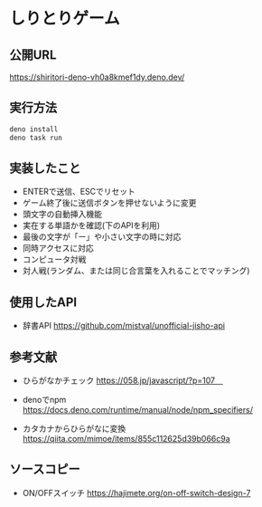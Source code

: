 # しりとりゲーム

## 公開URL
https://shiritori-deno-vh0a8kmef1dy.deno.dev/


## 実行方法
```bash
deno install
deno task run
``` 
  
## 実装したこと
* ENTERで送信、ESCでリセット
* ゲーム終了後に送信ボタンを押せないように変更 
* 頭文字の自動挿入機能
* 実在する単語かを確認(下のAPIを利用)
* 最後の文字が「ー」や小さい文字の時に対応
* 同時アクセスに対応
* コンピュータ対戦
* 対人戦(ランダム、または同じ合言葉を入れることでマッチング)

## 使用したAPI
* 辞書API
https://github.com/mistval/unofficial-jisho-api

## 参考文献

* ひらがなかチェック
https://058.jp/javascript/?p=107　

* denoでnpm
https://docs.deno.com/runtime/manual/node/npm_specifiers/

* カタカナからひらがなに変換
https://qiita.com/mimoe/items/855c112625d39b066c9a



## ソースコピー

* ON/OFFスイッチ
https://hajimete.org/on-off-switch-design-7



